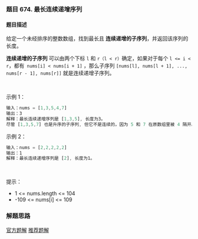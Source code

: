 ### 题目 674. 最长连续递增序列
#### 题目描述
给定一个未经排序的整数数组，找到最长且 **连续递增的子序列**，并返回该序列的长度。

**连续递增的子序列** 可以由两个下标 `l` 和 `r（l < r）`确定，如果对于每个 `l <= i < r`，都有` nums[i] < nums[i + 1]` ，那么子序列 `[nums[l], nums[l + 1], ..., nums[r - 1], nums[r]]` 就是连续递增子序列。

 

示例 1：

```js
输入：nums = [1,3,5,4,7]
输出：3
解释：最长连续递增序列是 [1,3,5], 长度为3。
尽管 [1,3,5,7] 也是升序的子序列, 但它不是连续的，因为 5 和 7 在原数组里被 4 隔开。 
```
示例 2：

```js
输入：nums = [2,2,2,2,2]
输出：1
解释：最长连续递增序列是 [2], 长度为1。
```
 

提示：

- 1 <= nums.length <= 104
- -109 <= nums[i] <= 109

### 解题思路
[官方题解](https://leetcode-cn.com/problems/longest-continuous-increasing-subsequence/solution/zui-chang-lian-xu-di-zeng-xu-lie-by-leet-dmb8/)
[推荐题解](https://leetcode-cn.com/problems/longest-continuous-increasing-subsequence/solution/hua-jie-suan-fa-674-zui-chang-lian-xu-di-zeng-xu-l/)